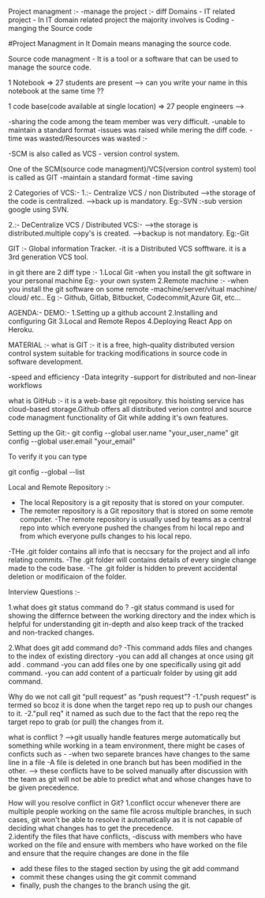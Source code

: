 Project managment :-
-manage the project :- diff Domains - IT related project - In IT domain related project the majority involves is Coding - manging the Source code

#Project Managment in It Domain means managing the source code.

Source code managment - It is a tool or a software that can be used to manage the source code.

1 Notebook => 27 students are present --> can you write your name in this notebook at the same time ??

1 code base(code available at single location) => 27 people engineers -->

-sharing the code among the team member was very difficult.
-unable to maintain a standard format
-issues was raised while mering the diff code.
-time was wasted/Resources was wasted :-

-SCM is also called as VCS - version control system.

One of the SCM(source code managment)/VCS(version control system) tool is called as GIT
-maintain a standard format
-time saving

2 Categories of VCS:-
1.:- Centralize VCS / non Distributed
-->the storage of the code is centralized.
-->back up is mandatory.
Eg:-SVN :-sub version
google using SVN.

2.:- DeCentralize VCS / Distributed VCS:-
-->the storage is distributed.multiple copy's is created.
-->backup is not mandatory.
Eg:-Git

GIT :- Global information Tracker.
-it is a Distributed VCS sofftware.
it is a 3rd generation VCS tool.

in git there are 2 diff type :-
1.Local Git
-when you install the git software in your personal machine
Eg:- your own system
2.Remote machine :-
-when you install the git software on some remote
-machine/server/vitual machine/ cloud/ etc..
Eg :- Github, Gitlab, Bitbucket, Codecommit,Azure Git, etc...

AGENDA:-
DEMO:-
1.Setting up a github account
2.Installing and configuring Git
3.Local and Remote Repos
4.Deploying React App on Heroku.

MATERIAL :-
what is GIT :-
it is a free, high-quality distributed version control system suitable for tracking modifications in source code in software development.

-speed and efficiency
-Data integrity
-support for distributed and non-linear workflows

what is GitHub :- it is a web-base git repository. this hoisting service has cloud-based storage.Github offers all distributed verion control and source code managment functionality of Git while adding it's own features.

Setting up the Git:-
git config --global user.name "your_user_name"
git config --global user.email "your_email"

To verify it you can type

git config --global --list

Local and Remote Repository :-

- The local Repository is a git reposity that is stored on your computer.
- The remoter repository is a Git repository that is stored on some remote computer.
  -The remote repository is usually used by teams as a central repo into which everyone pushed the changes from hi local repo and from which everyone pulls changes to his local repo.

-THe .git folder contains all info that is neccsary for the project and all info relating commits.
-The .git folder will contains details of every single change made to the code base.
-The .git folder is hidden to prevent accidental deletion or modificaion of the folder.

Interview Questions :-

1.what does git status command do ?
-git status command is used for showing the differnce between the working directory and the index which is helpful for understanding git in-depth and also keep track of the tracked and non-tracked changes.

2.What does git add command do?
-This command adds files and changes to the index of existing directory
-you can add all changes at once using git add . command
-you can add files one by one specifically using git add <File name> command.
-you can add content of a particualr folder by using git add <folder name> command.

Why do we not call git “pull request” as “push request”?
-1."push request" is termed so bcoz it is done when the target repo req up to push our changes to it.
-2."pull req" it named as such due to the fact that the repo req the target repo to grab (or pull) the changes from it.

what is conflict ?
-->git usually handle features merge automatically but something while working in a team environment, there might be cases of conficts such as -
-when two separete brances have changes to the same line in a file
-A file is deleted in one branch but has been modified in the other.
--> these conflicts have to be solved manually after discussion with the team as git will not be able to predict what and whose changes have to be given precedence.

How will you resolve conflict in Git?
1.conflict occur whenever there are multiple people working on the same file across multiple branches, in such cases, git won't be able to resolve it automatically as it is not capable of deciding what changes has to get the precedence. \
2.identify the files that have conflicts,
-discuss with members who have worked on the file and ensure with members who have worked on the file and ensure that the require changes are done in the file

- add these files to the staged section by using the git add command
- commit these changes using the git commit command
- finally, push the changes to the branch using the git.
